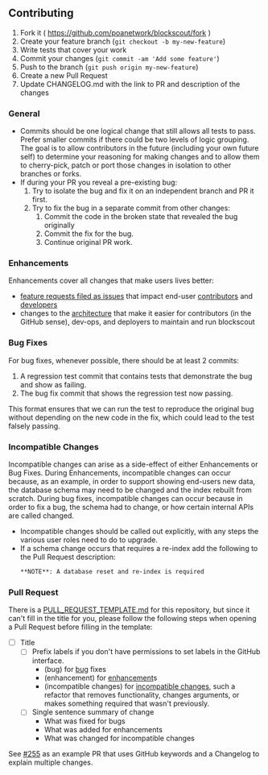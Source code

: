 ## Contributing

1. Fork it ( https://github.com/poanetwork/blockscout/fork )
2. Create your feature branch (`git checkout -b my-new-feature`)
3. Write tests that cover your work
4. Commit your changes (`git commit -am 'Add some feature'`)
5. Push to the branch (`git push origin my-new-feature`)
6. Create a new Pull Request
7. Update CHANGELOG.md with the link to PR and description of the changes

### General

* Commits should be one logical change that still allows all tests to pass.  Prefer smaller commits if there could be two levels of logic grouping.  The goal is to allow contributors in the future (including your own future self) to determine your reasoning for making changes and to allow them to cherry-pick, patch or port those changes in isolation to other branches or forks.
* If during your PR you reveal a pre-existing bug:
  1. Try to isolate the bug and fix it on an independent branch and PR it first.
  2. Try to fix the bug in a separate commit from other changes:
     1. Commit the code in the broken state that revealed the bug originally
     2. Commit the fix for the bug.
     3. Continue original PR work.

### Enhancements

Enhancements cover all changes that make users lives better:
* [feature requests filed as issues](https://github.com/poanetwork/blockscout/labels/enhancement) that impact end-user [contributors](https://github.com/poanetwork/blockscout/labels/contributor) and [developers](https://github.com/poanetwork/blockscout/labels/developer)
* changes to the [architecture](https://github.com/poanetwork/blockscout/labels/architecture) that make it easier for contributors (in the GitHub sense), dev-ops, and deployers to maintain and run blockscout

### Bug Fixes

For bug fixes, whenever possible, there should be at least 2 commits:

1. A regression test commit that contains tests that demonstrate the bug and show as failing.
2. The bug fix commit that shows the regression test now passing.

This format ensures that we can run the test to reproduce the original bug without depending on the new code in the fix, which could lead to the test falsely passing.

### Incompatible Changes

Incompatible changes can arise as a side-effect of either Enhancements or Bug Fixes.  During Enhancements, incompatible changes can occur because, as an example, in order to support showing end-users new data, the database schema may need to be changed and the index rebuilt from scratch.  During bug fixes, incompatible changes can occur because in order to fix a bug, the schema had to change, or how certain internal APIs are called changed.

* Incompatible changes should be called out explicitly, with any steps the various user roles need to do to upgrade.
* If a schema change occurs that requires a re-index add the following to the Pull Request description:
  ```markdown
  **NOTE**: A database reset and re-index is required
  ```

### Pull Request

There is a [PULL_REQUEST_TEMPLATE.md](PULL_REQUEST_TEMPLATE.md) for this repository, but since it can't fill in the title for you, please follow the following steps when opening a Pull Request before filling in the template:

- [ ] Title
  -  [ ] Prefix labels if you don't have permissions to set labels in the GitHub interface.
    * (bug) for [bug](https://github.com/poanetwork/blockscout/labels/bug) fixes
    * (enhancement) for [enhancement](https://github.com/poanetwork/blockscout/labels/enhancement)s
    * (incompatible changes) for [incompatible changes](https://github.com/poanetwork/blockscout/labels/incompatible%20changes), such a refactor that removes functionality, changes arguments, or makes something required that wasn't previously.
  - [ ] Single sentence summary of change
    * What was fixed for bugs
    * What was added for enhancements
    * What was changed for incompatible changes

See [#255](https://github.com/poanetwork/blockscout/pull/255) as an example PR that uses GitHub keywords and a Changelog to explain multiple changes.
